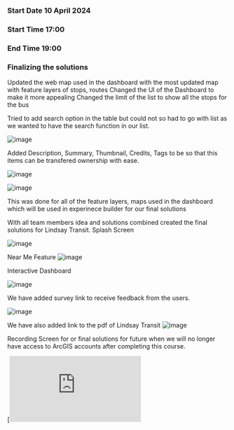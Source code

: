 ### Start Date 10 April 2024
### Start Time 17:00 
### End Time 19:00 
### Finalizing the solutions
Updated the web map used in the dashboard with the most updated map with feature layers of stops, routes
Changed the UI of the Dashboard to make it more appealing
Changed the limit of the list to show all the stops for the bus

Tried to add search option in the table but could not so had to go with list as we wanted to have the search function in our list.

![image](https://github.com/SharmilaW/Technical_Log/assets/146375906/930fdab2-f449-45fd-8691-59f1aaa2acdb)

Added Description, Summary, Thumbnail, Credits, Tags to be so that this items can be transfered ownership with ease.

![image](https://github.com/SharmilaW/Technical_Log/assets/146375906/0e307b74-96c8-4bbf-a61f-9db054b0da8c)


![image](https://github.com/SharmilaW/Technical_Log/assets/146375906/e70ce66d-f13a-49eb-9284-8bfeba649cf5)

This was done for all of the feature layers, maps used in the dashboard which will be used in experinece builder for our final solutions

With all team members idea and solutions combined created the final solutions for Lindsay Transit.
Splash Screen

![image](https://github.com/SharmilaW/Technical_Log/assets/146375906/64c1bf2f-248e-4760-92c8-3fb12070bef8)

Near Me Feature
![image](https://github.com/SharmilaW/Technical_Log/assets/146375906/3a4b4666-039a-4116-9e1e-42e56722a560)

Interactive Dashboard 

![image](https://github.com/SharmilaW/Technical_Log/assets/146375906/63ab5e31-4df7-48ff-88bc-b90879430da4)

We have added survey link to receive feedback from the users.

![image](https://github.com/SharmilaW/Technical_Log/assets/146375906/14003d8f-9337-4597-b8b9-381570467a1a)

We have also added link to the pdf of Lindsay Transit 
![image](https://github.com/SharmilaW/Technical_Log/assets/146375906/463342ea-970a-43a8-8d29-3c9e136ba87f)

Recording Screen for or final solutions for future when we will no longer have access to ArcGIS accounts after completing this course.

[![Watch the video](https://sharmilaw.github.io/Technical_Log/FinalSolutionsVideo.html)






